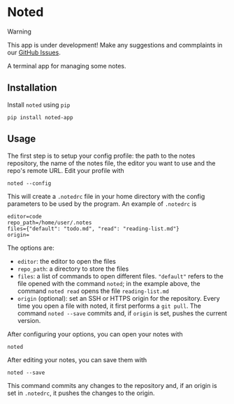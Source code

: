 # Noted

> [!Warning]
> This app is under development! Make any suggestions and commplaints in our [GitHub Issues](https://github.com/joaoreboucas1/noted/issues).

A terminal app for managing some notes.

## Installation

Install `noted` using `pip`

```console
pip install noted-app
```

## Usage

The first step is to setup your config profile: the path to the notes repository, the name of the notes file, the editor you want to use and the repo's remote URL. Edit your profile with

```console
noted --config
```

This will create a `.notedrc` file in your home directory with the config parameters to be used by the program. An example of `.notedrc` is

```
editor=code
repo_path=/home/user/.notes
files={"default": "todo.md", "read": "reading-list.md"}
origin=
```

The options are:
- `editor`: the editor to open the files
- `repo_path`: a directory to store the files
- `files`: a list of commands to open different files. `"default"` refers to the file opened with the command `noted`; in the example above, the command `noted read` opens the file `reading-list.md`
- `origin` (optional): set an SSH or HTTPS origin for the repository. Every time you open a file with noted, it first performs a `git pull`. The command `noted --save` commits and, if `origin` is set, pushes the current version.

After configuring your options, you can open your notes with

```console
noted
```

After editing your notes, you can save them with

```console
noted --save
```

This command commits any changes to the repository and, if an origin is set in `.notedrc`, it pushes the changes to the origin.